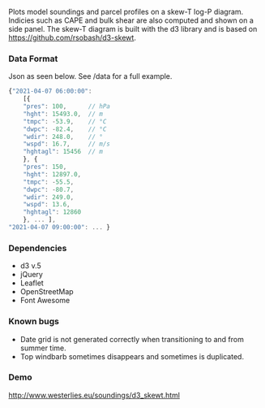 Plots model soundings and parcel profiles on a skew-T log-P diagram. Indicies such as CAPE and bulk shear are also computed and shown on a side panel. The skew-T diagram is built with the d3 library and is based on https://github.com/rsobash/d3-skewt. 

### Data Format
Json as seen below. See /data for a full example.
```javascript
{"2021-04-07 06:00:00": 
    [{
    "pres": 100,      // hPa
    "hght": 15493.0,  // m
    "tmpc": -53.9,    // °C
    "dwpc": -82.4,    // °C
    "wdir": 248.0,    // °
    "wspd": 16.7,     // m/s
    "hghtagl": 15456  // m
    }, {
    "pres": 150, 
    "hght": 12897.0,
    "tmpc": -55.5,
    "dwpc": -80.7,
    "wdir": 249.0,
    "wspd": 13.6,
    "hghtagl": 12860
    }, ... ],
"2021-04-07 09:00:00": ... }
```

### Dependencies
- d3 v.5  
- jQuery  
- Leaflet
- OpenStreetMap
- Font Awesome  

### Known bugs
- Date grid is not generated correctly when transitioning to and from summer time.
- Top windbarb sometimes disappears and sometimes is duplicated.

### Demo
http://www.westerlies.eu/soundings/d3_skewt.html
